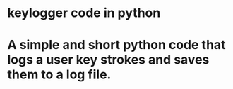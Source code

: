 # keylogger code in python
# A simple and short python code that logs a user key strokes and saves them to a log file.
